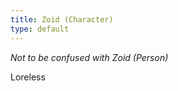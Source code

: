 ```yaml
---
title: Zoid (Character)
type: default
---
```

*Not to be confused with <page-link href="/wiki/People/Zoid">Zoid (Person)</page-link>*

Loreless